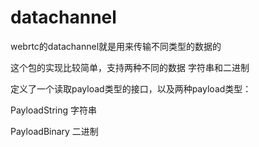 # datachannel

webrtc的datachannel就是用来传输不同类型的数据的

这个包的实现比较简单，支持两种不同的数据 字符串和二进制

定义了一个读取payload类型的接口，以及两种payload类型：

PayloadString 字符串

PayloadBinary 二进制
